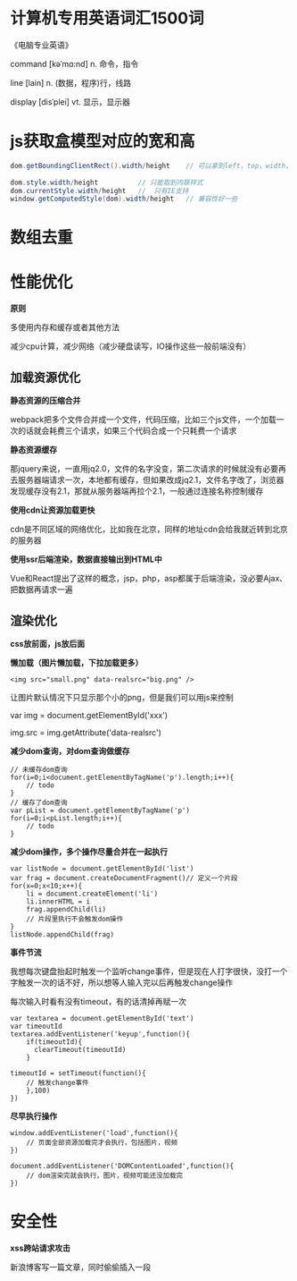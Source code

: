 # 计算机专用英语词汇1500词

《电脑专业英语》

command [kəˈmɑ:nd] n. 命令，指令

line [lain] n. (数据，程序)行，线路

display [disˈplei] vt. 显示，显示器

# js获取盒模型对应的宽和高

```java
dom.getBoundingClientRect().width/height    // 可以拿到left，top，width，height
  
dom.style.width/height          // 只能取到内联样式
dom.currentStyle.width/height   //  只有IE支持
window.getComputedStyle(dom).width/height   // 兼容性好一些
```

# 数组去重









# 性能优化

**原则**

多使用内存和缓存或者其他方法

减少cpu计算，减少网络（减少硬盘读写，IO操作这些一般前端没有）

## 加载资源优化

**静态资源的压缩合并**

webpack把多个文件合并成一个文件，代码压缩，比如三个js文件，一个加载一次的话就会耗费三个请求，如果三个代码合成一个只耗费一个请求



**静态资源缓存**

那jquery来说，一直用jq2.0，文件的名字没变，第二次请求的时候就没有必要再去服务器端请求一次，本地都有缓存，但如果改成jq2.1，文件名字改了，浏览器发现缓存没有2.1，那就从服务器端再拉个2.1，一般通过连接名称控制缓存



**使用cdn让资源加载更快**

cdn是不同区域的网络优化，比如我在北京，同样的地址cdn会给我就近转到北京的服务器



**使用ssr后端渲染，数据直接输出到HTML中**

Vue和React提出了这样的概念，jsp，php，asp都属于后端渲染，没必要Ajax、把数据再请求一遍



## 渲染优化



**css放前面，js放后面**

**懒加载（图片懒加载，下拉加载更多）**

```
<img src="small.png" data-realsrc="big.png" />
```

让图片默认情况下只显示那个小的png，但是我们可以用js来控制

var img = document.getElementById('xxx')

img.src = img.getAttribute('data-realsrc')

**减少dom查询，对dom查询做缓存**

```
// 未缓存dom查询
for(i=0;i<document.getElementByTagName('p').length;i++){
    // todo
}
// 缓存了dom查询
var pList = document.getElementByTagName('p')
for(i=0;i<pList.length;i++){
    // todo
}
```



**减少dom操作，多个操作尽量合并在一起执行**

```
var listNode = document.getElementById('list')
var frag = document.createDocumentFragment()// 定义一个片段
for(x=0;x<10;x++){
    li = document.createElement('li')
    li.innerHTML = i
    frag.appendChild(li)
    // 片段里执行不会触发dom操作
}
listNode.appendChild(frag)
```

**事件节流**

我想每次键盘抬起时触发一个监听change事件，但是现在人打字很快，没打一个字触发一次的话不好，所以想等人输入完以后再触发change操作

每次输入时看有没有timeout，有的话清掉再赋一次

```
var textarea = document.getElementById('text')
var timeoutId
textarea.addEventListener('keyup',function(){
    if(timeoutId){
      clearTimeout(timeoutId)
    }

timeoutId = setTimeout(function(){
    // 触发change事件
    },100)
})
```



**尽早执行操作**

```
window.addEventListener('load',function(){
    // 页面全部资源加载完才会执行，包括图片，视频
})

document.addEventListener('DOMContentLoaded',function(){
    // dom渲染完就会执行，图片，视频可能还没加载完
})
```



# 安全性



**xss跨站请求攻击**



新浪博客写一篇文章，同时偷偷插入一段